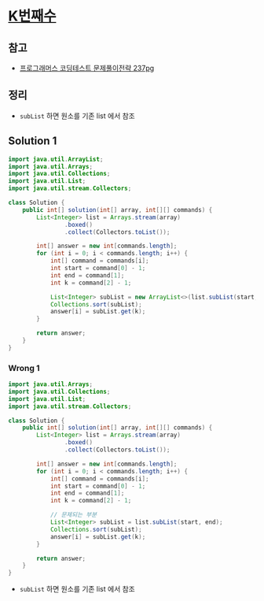 # [K번째수](https://school.programmers.co.kr/learn/courses/30/lessons/42748)

## 참고

- [프로그래머스 코딩테스트 문제풀이전략 237pg](https://github.com/gilbutITbook/080337/blob/main/7장/K번째수.java)

## 정리

- `subList` 하면 원소를 기존 list 에서 참조

## Solution 1

```java
import java.util.ArrayList;
import java.util.Arrays;
import java.util.Collections;
import java.util.List;
import java.util.stream.Collectors;

class Solution {
    public int[] solution(int[] array, int[][] commands) {
        List<Integer> list = Arrays.stream(array)
                .boxed()
                .collect(Collectors.toList());

        int[] answer = new int[commands.length];
        for (int i = 0; i < commands.length; i++) {
            int[] command = commands[i];
            int start = command[0] - 1;
            int end = command[1];
            int k = command[2] - 1;

            List<Integer> subList = new ArrayList<>(list.subList(start, end));
            Collections.sort(subList);
            answer[i] = subList.get(k);
        }

        return answer;
    }
}
```

### Wrong 1

```java
import java.util.Arrays;
import java.util.Collections;
import java.util.List;
import java.util.stream.Collectors;

class Solution {
    public int[] solution(int[] array, int[][] commands) {
        List<Integer> list = Arrays.stream(array)
                .boxed()
                .collect(Collectors.toList());

        int[] answer = new int[commands.length];
        for (int i = 0; i < commands.length; i++) {
            int[] command = commands[i];
            int start = command[0] - 1;
            int end = command[1];
            int k = command[2] - 1;

            // 문제되는 부분
            List<Integer> subList = list.subList(start, end);
            Collections.sort(subList);
            answer[i] = subList.get(k);
        }

        return answer;
    }
}
```

- `subList` 하면 원소를 기존 list 에서 참조